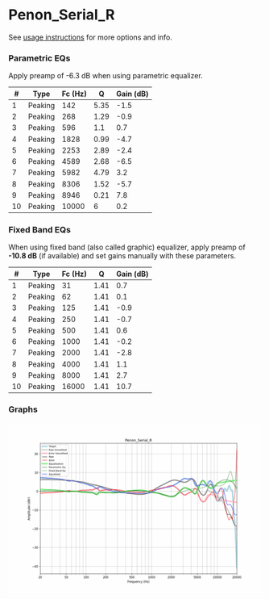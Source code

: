 # Penon_Serial_R
See [usage instructions](https://github.com/jaakkopasanen/AutoEq#usage) for more options and info.

### Parametric EQs
Apply preamp of -6.3 dB when using parametric equalizer.

|   # | Type    |   Fc (Hz) |    Q |   Gain (dB) |
|-----|---------|-----------|------|-------------|
|   1 | Peaking |       142 | 5.35 |        -1.5 |
|   2 | Peaking |       268 | 1.29 |        -0.9 |
|   3 | Peaking |       596 | 1.1  |         0.7 |
|   4 | Peaking |      1828 | 0.99 |        -4.7 |
|   5 | Peaking |      2253 | 2.89 |        -2.4 |
|   6 | Peaking |      4589 | 2.68 |        -6.5 |
|   7 | Peaking |      5982 | 4.79 |         3.2 |
|   8 | Peaking |      8306 | 1.52 |        -5.7 |
|   9 | Peaking |      8946 | 0.21 |         7.8 |
|  10 | Peaking |     10000 | 6    |         0.2 |

### Fixed Band EQs
When using fixed band (also called graphic) equalizer, apply preamp of **-10.8 dB** (if available) and set gains manually with these parameters.

|   # | Type    |   Fc (Hz) |    Q |   Gain (dB) |
|-----|---------|-----------|------|-------------|
|   1 | Peaking |        31 | 1.41 |         0.7 |
|   2 | Peaking |        62 | 1.41 |         0.1 |
|   3 | Peaking |       125 | 1.41 |        -0.9 |
|   4 | Peaking |       250 | 1.41 |        -0.7 |
|   5 | Peaking |       500 | 1.41 |         0.6 |
|   6 | Peaking |      1000 | 1.41 |        -0.2 |
|   7 | Peaking |      2000 | 1.41 |        -2.8 |
|   8 | Peaking |      4000 | 1.41 |         1.1 |
|   9 | Peaking |      8000 | 1.41 |         2.7 |
|  10 | Peaking |     16000 | 1.41 |        10.7 |

### Graphs
![](./Penon_Serial_R.png)

